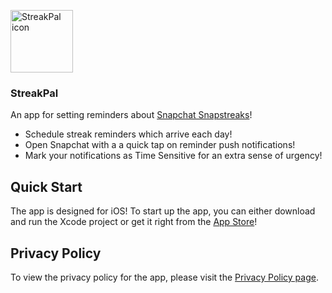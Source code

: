 <img src="https://user-images.githubusercontent.com/40375449/182772821-c856f135-1eeb-48b5-9776-5712783d3797.png" alt="StreakPal icon" width="100"/><br>

### StreakPal

An app for setting reminders about [Snapchat Snapstreaks](https://help.snapchat.com/hc/en-us/articles/7012394193684-How-do-Snapstreaks-work-and-when-do-they-expire-)!

- Schedule streak reminders which arrive each day!
- Open Snapchat with a a quick tap on reminder push notifications!
- Mark your notifications as Time Sensitive for an extra sense of urgency!

## Quick Start
The app is designed for iOS! To start up the app, you can either download and run the Xcode project or get it right from the [App Store](https://apps.apple.com/app/streakpal/id1587647711)!

## Privacy Policy

To view the privacy policy for the app, please visit the [Privacy Policy page](https://drive.google.com/file/d/1_pU_grtl1SHhvknDzSl6C3Aizm5LPkd4/view?usp=drivesdk).
